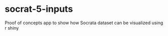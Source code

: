 # socrat-5-inputs
Proof of concepts app to show how Socrata dataset can be visualized using r shiny 
